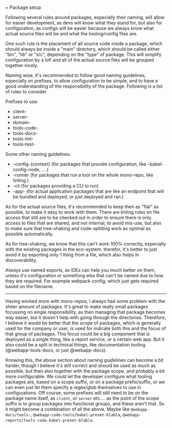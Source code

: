 = Package setup

Following several rules around packages, especially their naming, will allow for easier development, as devs will know
what they stand for, but also for configuration, as configs will be easier because we always know what actual source
files will be and what the tooling/config files are.

One such rule is the placement of all source code inside a package, which should always be inside a "main" directory,
which should be called either "bin", "lib" or "src", depending on the "type" of package. This will simplify
configuration by a lot! and all of the actual source files will be grouped together nicely.

Naming wise, it's recommended to follow good naming guidelines, especially on prefixes, to allow configuration to be
simple, and to have a good understanding of the responsibility of the package. Following is a list of rules to consider.

Prefixes to use:

- client-
- server-
- domain-
- tools-code-
- tools-docs-
- tools-lint-
- tools-test-

Some other naming guidelines:

- -config-{context} (for packages that provide configuration, like -babel-config-node, ....)
- -runner (for packages that run a tool on the whole mono-repo, like linting.)
- -cli (for packages providing a CLI to run)
- -app- (for actual application packages that are like an endpoint that will be bundled and deployed, or just deployed
  and ran.)

As for the actual source files, it's recommended to keep then as "flat" as possible, to make it easy to work with them.
There are linting rules on file access that still are to be checked out in order to ensure there is only access to files
that are shared, and not internal, to avoid mis-use, but also to make sure that tree-shaking and code-splitting work as
optimal as possible automatically.

As for tree-shaking, we know that this can't work 100% correctly, especially with the existing packages in the
eco-system. therefor, it's better to just avoid it by exporting only 1 thing from a file, which also helps in
discoverability.

Always use named exports, as IDEs can help you much better on them, unless it's configuration or something else that
can't be named due to how they are required. For example webpack config, which just gets required based on the filename.

---

Having worked more with mono-repos, I always had some problem with the sheer amount of packages. It's great to make
really small packages focussing on single responsibility, as then managing that package becomes way easier, but it
doesn't help with going through the directories. Therefore, I believe it would be better that the scope of packages,
which is generally used for the company or user, is used for indicate both this and the focus of that group of packages.
This focus could be a big component that is deployed as a single thing, like a report service, or a certain web app. But
it also could be a split in technical things, like documentation tooling (@webapp-tools-docs, or just @webapp-docs).

Knowing this, the above section about naming guidelines can become a bit harder, though I believe it's still correct and
should be used as much as possible, but then also together with the package scope, and probably a bit more configurable.
We could let the developer configure what tooling packages are, based on a scope suffix, or on a package prefix/suffix,
or we can even just let them specify a regex/glob themselves to use in configurations. Off course, some prefixes will
still need to be on the package name itself, as `client`, or `server` etc.... as the point of the scope suffix is to
group packages into functional groups, and these aren't that. So it might become a combination of all the above. Maybe
like `@webapp-docs/tools-`, `@webapp-code-tools/babel-preset-blabla`, `@webapp-reports/tools-code-babel-preset-blabla`.
